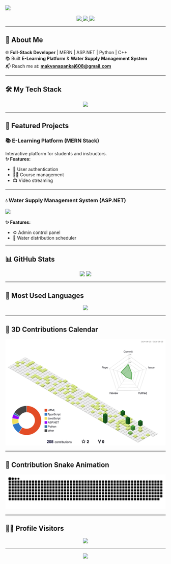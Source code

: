 <!-- 🌊 Animated Wave Header -->
<img src="https://capsule-render.vercel.app/api?type=waving&color=gradient&height=200&section=header&text=Hi%20👋,%20I'm%20Pankaj%20Makvana&fontSize=40&fontAlignY=40&animation=fadeIn" />

<p align="center">
  <a href="mailto:makvanapankaj608@gmail.com">
    <img src="https://img.shields.io/badge/Email-makvanapankaj608@gmail.com-D14836?style=for-the-badge&logo=gmail&logoColor=white" />
  </a>
  <a href="https://www.linkedin.com/in/pankajmakvana07/" target="_blank">
    <img src="https://img.shields.io/badge/LinkedIn-Connect-0A66C2?style=for-the-badge&logo=linkedin&logoColor=white" />
  </a>
  <a href="https://pankajmakvana711.github.io/" target="_blank">
    <img src="https://img.shields.io/badge/Portfolio-Visit-FF6B6B?style=for-the-badge&logo=google-chrome&logoColor=white" />
  </a>
</p>

---

## 🚀 About Me
🌐 **Full-Stack Developer** | MERN | ASP.NET | Python | C++  
📚 Built **E-Learning Platform** & **Water Supply Management System**  
📬 Reach me at: **makvanapankaj608@gmail.com**

---

## 🛠️ My Tech Stack
<p align="center">
  <img src="https://skillicons.dev/icons?i=react,nodejs,mongodb,express,cpp,python,dotnet,php,sql" />
</p>

---

## 🖤 Featured Projects

### 📚 E-Learning Platform (MERN Stack)
Interactive platform for students and instructors.  
**✨ Features:**
- 🔐 User authentication
- 🧑‍🏫 Course management
- 📺 Video streaming

---

### 💧 Water Supply Management System (ASP.NET)
<img src="https://cdn-icons-png.flaticon.com/512/861/861060.png" width="40"/>

**✨ Features:**
- ⚙️ Admin control panel
- 📅 Water distribution scheduler

---

## 📊 GitHub Stats
<p align="center">
  <img src="https://github-readme-stats.vercel.app/api?username=pankajmakvana711&show_icons=true&theme=radical&hide_border=true&border_radius=10" width="48%" />
  <img src="https://github-readme-streak-stats.herokuapp.com?user=pankajmakvana711&theme=radical&hide_border=true&border_radius=10" width="48%" />
</p>

---

## 🌈 Most Used Languages
<p align="center">
  <img src="https://github-readme-stats.vercel.app/api/top-langs/?username=pankajmakvana711&layout=compact&theme=gruvbox&langs_count=8&hide_border=true&border_radius=10" />
</p>

---

## 🧊 3D Contributions Calendar
<p align="center">
  <img src="profile-3d-contrib/profile-green-animate.svg" />
</p>


---

## 🐍 Contribution Snake Animation
<p align="center">
  <img src="https://raw.githubusercontent.com/Platane/snk/output/github-contribution-grid-snake.svg" />
</p>

---

## 🕵️‍♂️ Profile Visitors
<p align="center">
  <img src="https://komarev.com/ghpvc/?username=pankajmakvana711&label=Profile%20views&color=0e75b6&style=flat" />
</p>

---

<p align="center">
  <img src="https://readme-typing-svg.herokuapp.com?font=Fira+Code&size=24&pause=1000&color=00FF00&width=435&lines=Thanks+for+visiting+my+profile!;⭐️+Drop+a+star+if+you+like+my+work!" />
</p>
